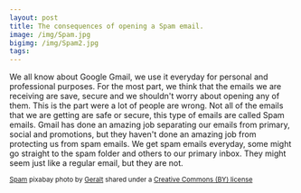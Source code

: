 ```yaml
---
layout: post
title: The consequences of opening a Spam email.
image: /img/Spam.jpg
bigimg: /img/Spam2.jpg
tags:
---
```

  We all know about Google Gmail, we use it everyday for personal and professional purposes.  For the most part, we think that the emails we are receiving are save, secure and we shouldn't
  worry about opening any of them. This is the part were a lot of people are wrong. Not all of the emails that we are getting are safe or secure, this type of emails are called Spam emails.
  Gmail has done an amazing job separating our emails from primary, social and promotions, but they haven't done an amazing job from protecting us from spam emails. We get spam emails everyday, some
  might go straight to the spam folder and others to our primary inbox. They might seem just like a regular email, but they are not.


























<small> <a title="Spam" href="https://pixabay.com/en/road-sign-attention-shield-stop-464656/">Spam</a> pixabay photo by <a href="https://pixabay.com/en/users/geralt-9301/">Geralt</a> shared under a <a href="https://creativecommons.org/licenses/by/2.0/">
Creative Commons (BY) license</a> </small>
